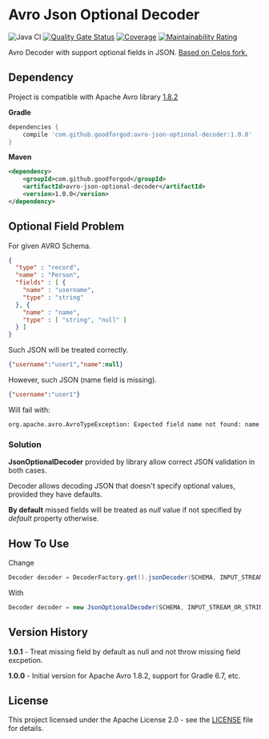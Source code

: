 # Avro Json Optional Decoder

![Java CI](https://github.com/GoodforGod/avro-json-optional-decoder/workflows/Java%20CI/badge.svg)
[![Quality Gate Status](https://sonarcloud.io/api/project_badges/measure?project=GoodforGod_avro-json-optional-decoder&metric=alert_status)](https://sonarcloud.io/dashboard?id=GoodforGod_avro-json-optional-decoder)
[![Coverage](https://sonarcloud.io/api/project_badges/measure?project=GoodforGod_avro-json-optional-decoder&metric=coverage)](https://sonarcloud.io/dashboard?id=GoodforGod_avro-json-optional-decoder)
[![Maintainability Rating](https://sonarcloud.io/api/project_badges/measure?project=GoodforGod_avro-json-optional-decoder&metric=sqale_rating)](https://sonarcloud.io/dashboard?id=GoodforGod_avro-json-optional-decoder)

Avro Decoder with support optional fields in JSON. [Based on Celos fork.](https://github.com/Celos/avro-json-decoder)

## Dependency

Project is compatible with Apache Avro library [1.8.2](https://mvnrepository.com/artifact/org.apache.avro/avro/1.8.2)

**Gradle**
```groovy
dependencies {
    compile 'com.github.goodforgod:avro-json-optional-decoder:1.0.0'
}
```

**Maven**
```xml
<dependency>
    <groupId>com.github.goodforgod</groupId>
    <artifactId>avro-json-optional-decoder</artifactId>
    <version>1.0.0</version>
</dependency>
```

## Optional Field Problem

For given AVRO Schema.
```json
{
  "type" : "record",
  "name" : "Person",
  "fields" : [ {
    "name" : "username",
    "type" : "string"
  }, {
    "name" : "name",
    "type" : [ "string", "null" ]
  } ]
}
```

Such JSON will be treated correctly.
```json
{"username":"user1","name":null}
```

However, such JSON (name field is missing).
```json
{"username":"user1"}
```

Will fail with:
```log
org.apache.avro.AvroTypeException: Expected field name not found: name
```

### Solution 

**JsonOptionalDecoder** provided by library allow correct JSON validation in both cases.

Decoder allows decoding JSON that doesn't specify optional values, provided they have defaults.

**By default** missed fields will be treated as *null* value if not specified by *default* property otherwise.

## How To Use

Change
```java
Decoder decoder = DecoderFactory.get().jsonDecoder(SCHEMA, INPUT_STREAM_OR_STRING);
```

With
```java
Decoder decoder = new JsonOptionalDecoder(SCHEMA, INPUT_STREAM_OR_STRING);
```

## Version History

**1.0.1** - Treat missing field by default as null and not throw missing field excpetion.

**1.0.0** - Initial version for Apache Avro 1.8.2, support for Gradle 6.7, etc.

## License

This project licensed under the Apache License 2.0 - see the [LICENSE](LICENSE) file for details.
